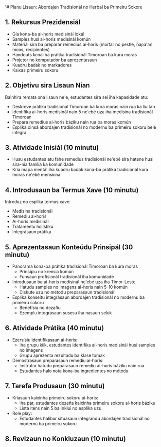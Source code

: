 '# Planu Lisaun: Abordajen Tradisionál no Herbal ba Primeiru Sokoru

## 1. Rekursus Prezidensiál

- Gía kona-ba ai-horis medisinál lokál
- Samples husi ai-horis medisinál komún
- Materiál sira ba preparar remedius ai-horis (mortar no pestle, ñapa'an moos, recipientes)
- Handouts kona-ba prátika tradisionál Timoroan ba kura moras
- Projetor no komputador ba aprezentasaun
- Kuadru badak no markadores
- Kaixas primeiru sokoru

## 2. Objetivu sira Lisaun Nian

Bainhira remata ona lisaun ne'e, estudantes sira sei iha kapasidade atu:
- Deskreve prátika tradisionál Timoroan ba kura moras nain rua ka liu tan
- Identifika ai-horis medisinál nain 5 ne'ebé uza iha medisina tradisionál Timoroan
- Prepara remedius ai-horis báziku nain rua ba moras komún
- Esplika oinsá abordajen tradisionál no modernu ba primeiru sokoru bele integra

## 3. Atividade Inisiál (10 minutu)

- Husu estudantes atu fahe remedius tradisionál ne'ebé sira hatene husi sira-nia família ka komunidade
- Kria mapa mentál iha kuadru badak kona-ba prátika tradisionál kura moras ne'ebé mensiona

## 4. Introdusaun ba Termus Xave (10 minutu)

Introduz no esplika termus xave:
- Medisina tradisionál
- Remediu ai-horis
- Ai-horis medisinál
- Tratamentu holístiku
- Integrásaun prátika

## 5. Aprezentasaun Konteúdu Prinsipál (30 minutu)

- Panorama kona-ba prátika tradisionál Timoroan ba kura moras
  - Prinsípiu no krensia komún
  - Funsaun profisionál tradisionál iha komunidade
- Introdusaun ba ai-horis medisinál ne'ebé uza iha Timor-Leste
  - Hatudu samples no imagens ai-horis nain 5-10 komún
  - Diskute uzu no métodu preparasaun tradisionál
- Esplika konseitu integrásaun abordajen tradisionál no modernu ba primeiru sokoru
  - Benefísiu no dezafiu
  - Ezemplu integrásaun susesu iha nasaun seluk

## 6. Atividade Prátika (40 minutu)

- Ezersísiu identifikasaun ai-horis:
  - Iha grupu kiik, estudantes identifika ai-horis medisinál husi samples no imagens
  - Grupu aprezenta rezultadu ba klase tomak
- Demostrasaun preparasaun remediu ai-horis:
  - Instrutor hatudu preparasaun remediu ai-horis báziku nain rua
  - Estudantes halo nota kona-ba ingredientes no métodu

## 7. Tarefa Produsaun (30 minutu)

- Kriasaun kaixinha primeiru sokoru ai-horis:
  - Iha pár, estudantes dezeña kaixinha primeiru sokoru ai-horis báziku
  - Lista itens nain 5 ba inklui no esplika uzu
- Role play:
  - Estudantes halibur situasaun integrandu abordajen tradisionál no modernu ba primeiru sokoru

## 8. Revizaun no Konkluzaun (10 minutu)